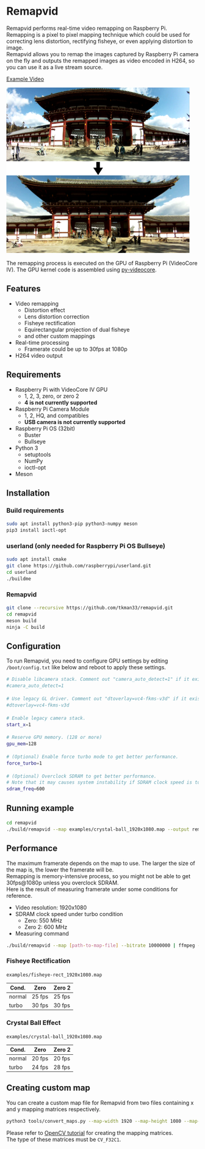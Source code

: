# Remapvid

Remapvid performs real-time video remapping on Raspberry Pi.  
Remapping is a pixel to pixel mapping technique which could be used for correcting lens distortion, rectifying fisheye, or even applying distortion to image.  
Remapvid allows you to remap the images captured by Raspberry Pi camera on the fly and outputs the remapped images as video encoded in H264, so you can use it as a live stream source.

[Example Video](https://www.youtube.com/watch?v=znkMd5O7y7M)

![rectify-fisheye](doc/rectify-fisheye.png)

The remapping process is executed on the GPU of Raspberry Pi (VideoCore IV). The GPU kernel code is assembled using [py-videocore](https://github.com/nineties/py-videocore).

## Features

- Video remapping
  - Distortion effect
  - Lens distortion correction
  - Fisheye rectification
  - Equirectangular projection of dual fisheye
  - and other custom mappings
- Real-time processing
  - Framerate could be up to 30fps at 1080p
- H264 video output

## Requirements

- Raspberry Pi with VideoCore IV GPU
  - 1, 2, 3, zero, or zero 2
  - __4 is not currently supported__
- Raspberry Pi Camera Module
  - 1, 2, HQ, and compatibles
  - __USB camera is not currently supported__
- Raspberry Pi OS (32bit)
  - Buster
  - Bullseye
- Python 3
  - setuptools
  - NumPy
  - ioctl-opt
- Meson

## Installation

### Build requirements

```bash
sudo apt install python3-pip python3-numpy meson
pip3 install ioctl-opt
```

### userland (only needed for Raspberry Pi OS Bullseye)

```bash
sudo apt install cmake
git clone https://github.com/raspberrypi/userland.git
cd userland
./buildme
```

### Remapvid

```bash
git clone --recursive https://github.com/tkman33/remapvid.git
cd remapvid
meson build
ninja -C build
```

## Configuration

To run Remapvid, you need to configure GPU settings by editing `/boot/config.txt` like below and reboot to apply these settings.

```bash
# Disable libcamera stack. Comment out "camera_auto_detect=1" if it exists.
#camera_auto_detect=1

# Use legacy GL driver. Comment out "dtoverlay=vc4-fkms-v3d" if it exists.
#dtoverlay=vc4-fkms-v3d

# Enable legacy camera stack.
start_x=1

# Reserve GPU memory. (128 or more)
gpu_mem=128

# (Optional) Enable force turbo mode to get better performance.
force_turbo=1

# (Optional) Overclock SDRAM to get better performance.
# Note that it may causes system instability if SDRAM clock speed is too high.
sdram_freq=600
```

## Running example

```bash
cd remapvid
./build/remapvid --map examples/crystal-ball_1920x1080.map --output remapped.h264
```

## Performance

The maximum framerate depends on the map to use. The larger the size of the map is, the lower the framerate will be.  
Remapping is memory-intensive process, so you might not be able to get 30fps@1080p unless you overclock SDRAM.  
Here is the result of measuring framerate under some conditions for reference.

- Video resolution: 1920x1080
- SDRAM clock speed under turbo condition
  - Zero: 550 MHz
  - Zero 2: 600 MHz
- Measuring command
```bash
./build/remapvid --map [path-to-map-file] --bitrate 10000000 | ffmpeg -re -f h264 -framerate 30 -i - -vcodec copy -f mp4 /dev/null
```

### Fisheye Rectification

`examples/fisheye-rect_1920x1080.map`

| Cond.  | Zero   | Zero 2 |
|--------|--------|--------|
| normal | 25 fps | 25 fps |
| turbo  | 30 fps | 30 fps |

### Crystal Ball Effect

`examples/crystal-ball_1920x1080.map`

| Cond.  | Zero   | Zero 2 |
|--------|--------|--------|
| normal | 20 fps | 20 fps |
| turbo  | 24 fps | 28 fps |

## Creating custom map

You can create a custom map file for Remapvid from two files containing x and y mapping matrices respectively.

```bash
python3 tools/convert_maps.py --map-width 1920 --map-height 1080 --map-x map_x.dat --map-y map_y.dat --output remapvid_1920x1080.map
```

Please refer to [OpenCV tutorial](https://docs.opencv.org/4.5.1/d1/da0/tutorial_remap.html) for creating the mapping matrices.  
The type of these matrices must be `CV_F32C1`.